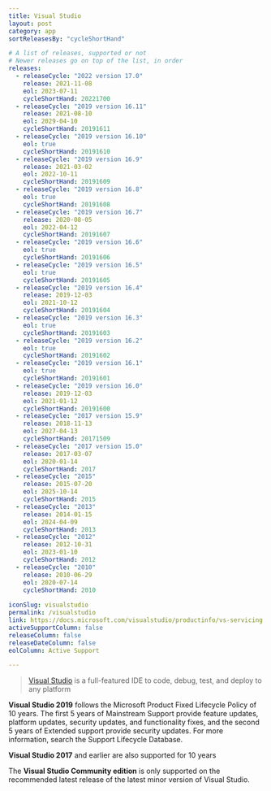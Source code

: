 ```yaml
---
title: Visual Studio
layout: post
category: app
sortReleasesBy: "cycleShortHand"

# A list of releases, supported or not
# Newer releases go on top of the list, in order
releases:
  - releaseCycle: "2022 version 17.0"
    release: 2021-11-08
    eol: 2023-07-11
    cycleShortHand: 20221700
  - releaseCycle: "2019 version 16.11"
    release: 2021-08-10
    eol: 2029-04-10
    cycleShortHand: 20191611
  - releaseCycle: "2019 version 16.10"
    eol: true
    cycleShortHand: 20191610
  - releaseCycle: "2019 version 16.9"
    release: 2021-03-02
    eol: 2022-10-11
    cycleShortHand: 20191609
  - releaseCycle: "2019 version 16.8"
    eol: true
    cycleShortHand: 20191608
  - releaseCycle: "2019 version 16.7"
    release: 2020-08-05
    eol: 2022-04-12
    cycleShortHand: 20191607
  - releaseCycle: "2019 version 16.6"
    eol: true
    cycleShortHand: 20191606
  - releaseCycle: "2019 version 16.5"
    eol: true
    cycleShortHand: 20191605
  - releaseCycle: "2019 version 16.4"
    release: 2019-12-03
    eol: 2021-10-12
    cycleShortHand: 20191604
  - releaseCycle: "2019 version 16.3"
    eol: true
    cycleShortHand: 20191603
  - releaseCycle: "2019 version 16.2"
    eol: true
    cycleShortHand: 20191602
  - releaseCycle: "2019 version 16.1"
    eol: true
    cycleShortHand: 20191601
  - releaseCycle: "2019 version 16.0"
    release: 2019-12-03
    eol: 2021-01-12
    cycleShortHand: 20191600
  - releaseCycle: "2017 version 15.9"
    release: 2018-11-13
    eol: 2027-04-13
    cycleShortHand: 20171509
  - releaseCycle: "2017 version 15.0"
    release: 2017-03-07
    eol: 2020-01-14
    cycleShortHand: 2017
  - releaseCycle: "2015"
    release: 2015-07-20
    eol: 2025-10-14
    cycleShortHand: 2015
  - releaseCycle: "2013"
    release: 2014-01-15
    eol: 2024-04-09
    cycleShortHand: 2013
  - releaseCycle: "2012"
    release: 2012-10-31
    eol: 2023-01-10
    cycleShortHand: 2012
  - releaseCycle: "2010"
    release: 2010-06-29
    eol: 2020-07-14
    cycleShortHand: 2010
    
iconSlug: visualstudio
permalink: /visualstudio
link: https://docs.microsoft.com/visualstudio/productinfo/vs-servicing
activeSupportColumn: false
releaseColumn: false
releaseDateColumn: false
eolColumn: Active Support

---
```

> [Visual Studio](https://visualstudio.microsoft.com/) is a full-featured IDE to code, debug, test, and deploy to any platform  

**Visual Studio 2019** follows the Microsoft Product Fixed Lifecycle Policy of 10 years. The first 5 years of Mainstream Support provide feature updates, platform updates, security updates, and functionality fixes, and the second 5 years of Extended support provide security updates. For more information, search the Support Lifecycle Database.

**Visual Studio 2017** and earlier are also supported for 10 years

The **Visual Studio Community edition** is only supported on the recommended latest release of the latest minor version of Visual Studio.
